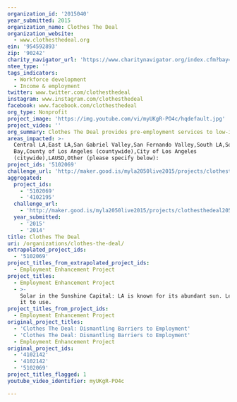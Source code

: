 ```yaml
---
organization_id: '2015040'
year_submitted: 2015
organization_name: Clothes The Deal
organization_website:
  - www.clothesthedeal.org
ein: '954592893'
zip: '90242'
charity_navigator_url: 'https://www.charitynavigator.org/index.cfm?bay=search.profile&ein=954592893'
ntee_type: ''
tags_indicators:
  - Workforce development
  - Income & employment
twitter: www.twitter.com/clothesthedeal
instagram: www.instagram.com/clothesthedeal
facebook: www.facebook.com/clothesthedeal
org_type: Nonprofit
project_image: 'https://img.youtube.com/vi/myUKgR-PO4c/hqdefault.jpg'
project_video: ''
org_summary: Clothes The Deal provides pre-employment services to low-income individuals.
areas_impacted: >-
  Central LA,East LA,San Gabriel Valley,San Fernando Valley,South LA,South
  Bay,County of Los Angeles (countywide),City of Los Angeles
  (citywide),LAUSD,Other (please specify below):
project_ids: '5102069'
challenge_url: 'http://maker.good.is/myla2050live2015/projects/clothesthedeal2050.html'
aggregated:
  project_ids:
    - '5102069'
    - '4102195'
  challenge_url:
    - 'http://maker.good.is/myla2050live2015/projects/clothesthedeal2050.html'
  year_submitted:
    - '2015'
    - '2014'
title: Clothes The Deal
uri: /organizations/clothes-the-deal/
extrapolated_project_ids:
  - '5102069'
project_titles_from_extrapolated_project_ids:
  - Employment Enhancement Project
project_titles:
  - Employment Enhancement Project
  - >-
    Solar in the Sunshine Capital: LA is known for its abundant sun. Let’s put
    it to use.
project_titles_from_project_ids:
  - Employment Enhancement Project
original_project_titles:
  - 'Clothes The Deal: Dismantling Barriers to Employment'
  - 'Clothes The Deal: Dismantling Barriers to Employment'
  - Employment Enhancement Project
original_project_ids:
  - '4102142'
  - '4102142'
  - '5102069'
project_titles_flagged: 1
youtube_video_identifier: myUKgR-PO4c

---
```

